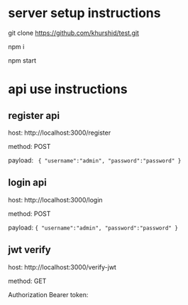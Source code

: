 # server setup instructions
git clone https://github.com/khurshid/test.git

npm i

npm start

# api use instructions
## register api
host: http://localhost:3000/register

method: POST

payload: 
`
{
    "username":"admin",
    "password":"password"
}`
## login api
host: http://localhost:3000/login

method: POST

payload:
`{
    "username":"admin",
    "password":"password"
}`
## jwt verify
host: http://localhost:3000/verify-jwt

method: GET

Authorization Bearer token: <receievd from login>
